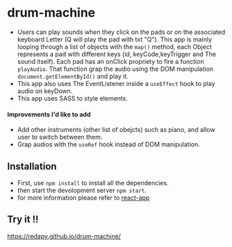 # drum-machine
- Users can play sounds when they click on the pads or on the associated keyboard Letter (Q will play the pad with txt "Q"). This app is mainly looping through a list of objects with the `map()` method, each Object represents a pad with different keys (id, keyCode,keyTrigger and The sound itself). Each pad has an onClick propriety to fire a function `playAudio`. That function grap the audio using the DOM manipulation `document.getElementById()` and play it.
- This app also uses The EventListener inside a `useEffect` hook to play audio on keyDown.
- This app uses SASS to style elements.
#### Improvements I'd like to add 
- Add other instruments (other list of obejcts) such as piano, and allow user to switch between them.
- Grap audios with the `useRef` hook instead of DOM manipulation.
## Installation
- First, use `npm install` to install all the dependencies.
- then start the devolopment server  `npm start`.
- for more information  please refer to [react-app](/react-app.md)
## Try it !!
https://redapy.github.io/drum-machine/
